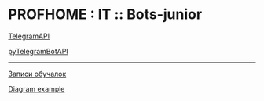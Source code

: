 # PROFHOME : IT :: Bots-junior

[TelegramAPI](https://core.telegram.org/bots/api)

[pyTelegramBotAPI](https://github.com/eternnoir/pyTelegramBotAPI)

---

[Записи обучалок](https://drive.google.com/drive/folders/1E3zBqvRaqwqlZgW28r8QftBsML1kcNnb?usp=sharing)

[Diagram example](https://drive.google.com/file/d/1XcEWSeTFd4lPywV3b4Za7mT3hF96M7bm/view?usp=sharing)
